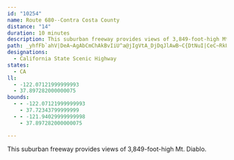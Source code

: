 ```yaml
---
id: "10254"
name: Route 680--Contra Costa County
distance: "14"
duration: 10 minutes
description: This suburban freeway provides views of 3,849-foot-high Mt. Diablo.
path: _yhfFb`ahV|DeA~AgAbCmChAkBvIiU^a@jIgVtA_DjDqJlAwB~C{DtNuI|CeC~RkU`GqF|JaGpEaDdDyC`E_FvHoHlDmCz\}TfJaGvCcBJSbGsEzCiD|EsH`B_ClCaDhByApE_CfGqDtNqHpHeD|Dy@bPy@dE_@vEq@nDeAvC{A|DsDjNkRtPwVjDyFxb@iz@hRy]j]mm@hCgD|DwDrG{DvCeAnA_@fEm@lEYxg@`@|DGzHaA~r@{T~RgHlEaCjPaLfGyDtNuFj[aLfg@mUdkAie@fEeBjHsDhSyLjm@y\d_@eTzb@oTnX{Of_@aUvKkHz`Aar@
designations:
  - California State Scenic Highway
states:
  - CA
ll:
  - -122.07121999999993
  - 37.897282000000075
bounds:
  - - -122.07121999999993
    - 37.72343799999999
  - - -121.94029999999998
    - 37.897282000000075

---
```


This suburban freeway provides views of 3,849-foot-high Mt. Diablo.
